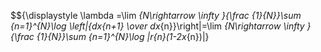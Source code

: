 
$${\displaystyle \lambda =\lim _{N\rightarrow \infty }{\frac {1}{N}}\sum _{n=1}^{N}\log \left|{dx_{n+1} \over dx_{n}}\right|=\lim _{N\rightarrow \infty }{\frac {1}{N}}\sum _{n=1}^{N}\log |r_{n}(1-2x_{n})|}